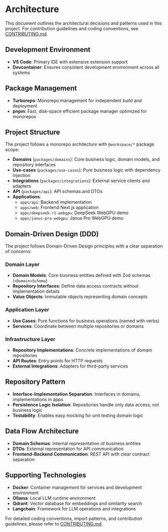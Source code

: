 # Architecture

This document outlines the architectural decisions and patterns used in this project. For contribution guidelines and coding conventions, see [CONTRIBUTING.md](../CONTRIBUTING.md).

## Development Environment

- **VS Code**: Primary IDE with extensive extension support
- **Devcontainer**: Ensures consistent development environment across all systems

## Package Management

- **Turborepo**: Monorepo management for independent build and deployment
- **pnpm**: Fast, disk-space efficient package manager optimized for monorepos

## Project Structure

The project follows a monorepo architecture with `@workspace/*` package scope:

- **Domains** (`packages/domains`): Core business logic, domain models, and repository interfaces
- **Use-cases** (`packages/use-cases`): Pure business logic with dependency injection
- **Integrations** (`packages/integrations`): External service clients and adapters
- **API** (`packages/api`): API schemas and DTOs
- **Applications**:
  - `apps/api`: Backend implementation
  - `apps/web`: Frontend Next.js application
  - `apps/deepseek-r1-webgpu`: DeepSeek WebGPU demo
  - `apps/janus-pro-webgpu`: Janus Pro WebGPU demo

## Domain-Driven Design (DDD)

The project follows Domain-Driven Design principles with a clear separation of concerns:

### Domain Layer

- **Domain Models**: Core business entities defined with Zod schemas (`<Domain>Schema`)
- **Repository Interfaces**: Define data access contracts without implementation details
- **Value Objects**: Immutable objects representing domain concepts

### Application Layer

- **Use Cases**: Pure functions for business operations (named with verbs)
- **Services**: Coordinate between multiple repositories or domains

### Infrastructure Layer

- **Repository Implementations**: Concrete implementations of domain repositories
- **API Routes**: Entry points for HTTP requests
- **External Integrations**: Adapters for third-party services

## Repository Pattern

- **Interface-Implementation Separation**: Interfaces in domains, implementations in apps
- **Persistence Logic Isolation**: Repositories handle only data access, not business logic
- **Testability**: Enables easy mocking for unit testing domain logic

## Data Flow Architecture

- **Domain Schemas**: Internal representation of business entities
- **DTOs**: External representation for API communication
- **Frontend-Backend Communication**: REST API with clear contract separation

## Supporting Technologies

- **Docker**: Container management for services and development environment
- **Ollama**: Local LLM runtime environment
- **Qdrant**: Vector database for embeddings and similarity search
- **Langchain**: Framework for LLM operations and integrations

For detailed coding conventions, import patterns, and contribution guidelines, please refer to [CONTRIBUTING.md](../CONTRIBUTING.md).
